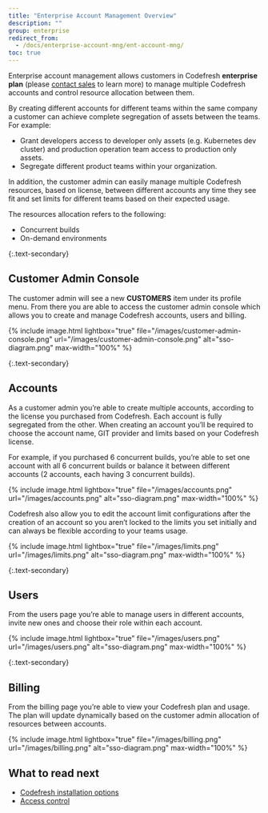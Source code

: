 ```yaml
---
title: "Enterprise Account Management Overview"
description: ""
group: enterprise
redirect_from:
  - /docs/enterprise-account-mng/ent-account-mng/
toc: true
---
```


  Enterprise account management allows customers in Codefresh **enterprise plan** (please [contact sales](https://codefresh.io/contact-sales/) to learn more) to manage multiple Codefresh accounts and control resource allocation between them.
  
  
  By creating different accounts for different teams within the same company a customer can achieve complete segregation of assets between the teams. For example:
  
  - Grant developers access to developer only assets (e.g. Kubernetes dev cluster) and production operation team access to production only assets.
  - Segregate different product teams within your organization.
  
  In addition, the customer admin can easily manage multiple Codefresh resources, based on license, between different accounts any time they see fit and set limits for different teams based on their expected usage.

  The resources allocation refers to the following:

  - Concurrent builds
  - On-demand environments

{:.text-secondary}
## Customer Admin Console

The customer admin will see a new **CUSTOMERS** item under its profile menu. From there you are able to access the customer admin console which allows you to create and manage Codefresh accounts, users and billing.

{% include image.html
  lightbox="true"
  file="/images/customer-admin-console.png"
  url="/images/customer-admin-console.png"
  alt="sso-diagram.png"
  max-width="100%"
    %}

{:.text-secondary}
## Accounts

As a customer admin you’re able to create multiple accounts, according to the license you purchased from Codefresh. Each account is fully segregated from the other.
  When creating an account you’ll be required to choose the account name, GIT provider and limits based on your Codefresh license.
  
  For example, if you purchased 6 concurrent builds, you’re able to set one account with all 6 concurrent builds or balance it between different accounts (2 accounts, each having 3 concurrent builds).

{% include image.html
  lightbox="true"
  file="/images/accounts.png"
  url="/images/accounts.png"
  alt="sso-diagram.png"
  max-width="100%"
    %}

Codefresh also allow you to edit the account limit configurations after the creation of an account so you aren’t locked to the limits you set initially and can always be flexible according to your teams usage.

{% include image.html
  lightbox="true"
  file="/images/limits.png"
  url="/images/limits.png"
  alt="sso-diagram.png"
  max-width="100%"
    %}

{:.text-secondary}
## Users

From the users page you’re able to manage users in different accounts, invite new ones and choose their role within each account.

{% include image.html
  lightbox="true"
  file="/images/users.png"
  url="/images/users.png"
  alt="sso-diagram.png"
  max-width="100%"
    %}

{:.text-secondary}

## Billing

From the billing page you’re able to view your Codefresh plan and usage. The plan will update dynamically based on the customer admin allocation of resources between accounts.

{% include image.html
  lightbox="true"
  file="/images/billing.png"
  url="/images/billing.png"
  alt="sso-diagram.png"
  max-width="100%"
    %}

## What to read next

* [Codefresh installation options]({{site.baseurl}}/docs/enterprise/installation-security/)
* [Access control]({{site.baseurl}}/docs/enterprise/access-control/)



